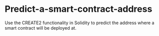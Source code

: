# Predict-a-smart-contract-address
Use the CREATE2 functionality in Solidity to predict the address where a smart contract will be deployed at. 
